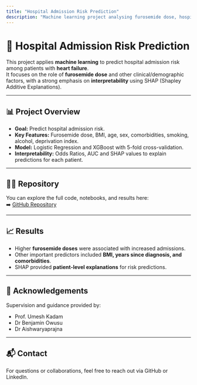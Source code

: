 ```yaml
---
title: "Hospital Admission Risk Prediction"
description: "Machine learning project analysing furosemide dose, hospital admission risk, and SHAP interpretability"
---
```


# 🏥 Hospital Admission Risk Prediction

This project applies **machine learning** to predict hospital admission risk among patients with **heart failure**.  
It focuses on the role of **furosemide dose** and other clinical/demographic factors, with a strong emphasis on **interpretability** using SHAP (Shapley Additive Explanations).  

---

## 📊 Project Overview
- **Goal:** Predict hospital admission risk.  
- **Key Features:** Furosemide dose, BMI, age, sex, comorbidities, smoking, alcohol, deprivation index.  
- **Model:** Logistic Regression and XGBoost with 5-fold cross-validation.  
- **Interpretability:** Odds Ratios, AUC and SHAP values to explain predictions for each patient.  

---

## 🧑‍💻 Repository
You can explore the full code, notebooks, and results here:  
➡️ [GitHub Repository](https://github.com/your-username/your-repo-name)  

---

## 📈 Results
- Higher **furosemide doses** were associated with increased admissions.  
- Other important predictors included **BMI, years since diagnosis, and comorbidities**.  
- SHAP provided **patient-level explanations** for risk predictions.  

---

## 🙏 Acknowledgements
Supervision and guidance provided by:  
- Prof. Umesh Kadam  
- Dr Benjamin Owusu  
- Dr Aishwaryaprajna  

---

## 📬 Contact
For questions or collaborations, feel free to reach out via GitHub or LinkedIn.

